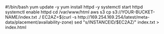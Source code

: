 #!/bin/bash
yum update -y
yum install httpd -y
systemctl start httpd
systemctl enable httpd
cd /var/www/html
aws s3 cp s3://YOUR-BUCKET-NAME/index.txt ./
EC2AZ=$(curl -s http://169.254.169.254/latest/meta-data/placement/availability-zone) 
sed "s/INSTANCEID/$EC2AZ/" index.txt > index.html